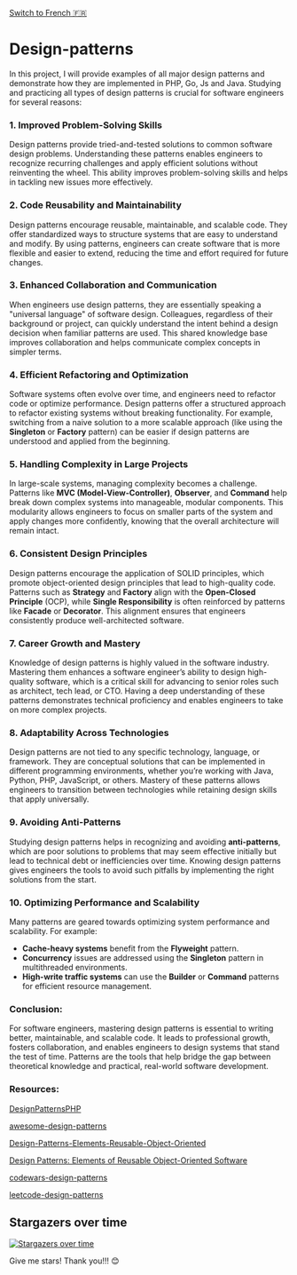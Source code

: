 [ Switch to French 🇫🇷](README_fr.md)

# Design-patterns
In this project, I will provide examples of all major design patterns and demonstrate how they are implemented in PHP, Go, Js and Java.
Studying and practicing all types of design patterns is crucial for software engineers for several reasons:

### 1. **Improved Problem-Solving Skills**  
Design patterns provide tried-and-tested solutions to common software design problems. Understanding these patterns enables engineers to recognize recurring challenges and apply efficient solutions without reinventing the wheel. This ability improves problem-solving skills and helps in tackling new issues more effectively.

### 2. **Code Reusability and Maintainability**  
Design patterns encourage reusable, maintainable, and scalable code. They offer standardized ways to structure systems that are easy to understand and modify. By using patterns, engineers can create software that is more flexible and easier to extend, reducing the time and effort required for future changes.

### 3. **Enhanced Collaboration and Communication**  
When engineers use design patterns, they are essentially speaking a "universal language" of software design. Colleagues, regardless of their background or project, can quickly understand the intent behind a design decision when familiar patterns are used. This shared knowledge base improves collaboration and helps communicate complex concepts in simpler terms.

### 4. **Efficient Refactoring and Optimization**  
Software systems often evolve over time, and engineers need to refactor code or optimize performance. Design patterns offer a structured approach to refactor existing systems without breaking functionality. For example, switching from a naive solution to a more scalable approach (like using the **Singleton** or **Factory** pattern) can be easier if design patterns are understood and applied from the beginning.

### 5. **Handling Complexity in Large Projects**  
In large-scale systems, managing complexity becomes a challenge. Patterns like **MVC (Model-View-Controller)**, **Observer**, and **Command** help break down complex systems into manageable, modular components. This modularity allows engineers to focus on smaller parts of the system and apply changes more confidently, knowing that the overall architecture will remain intact.

### 6. **Consistent Design Principles**  
Design patterns encourage the application of SOLID principles, which promote object-oriented design principles that lead to high-quality code. Patterns such as **Strategy** and **Factory** align with the **Open-Closed Principle** (OCP), while **Single Responsibility** is often reinforced by patterns like **Facade** or **Decorator**. This alignment ensures that engineers consistently produce well-architected software.

### 7. **Career Growth and Mastery**  
Knowledge of design patterns is highly valued in the software industry. Mastering them enhances a software engineer’s ability to design high-quality software, which is a critical skill for advancing to senior roles such as architect, tech lead, or CTO. Having a deep understanding of these patterns demonstrates technical proficiency and enables engineers to take on more complex projects.

### 8. **Adaptability Across Technologies**  
Design patterns are not tied to any specific technology, language, or framework. They are conceptual solutions that can be implemented in different programming environments, whether you’re working with Java, Python, PHP, JavaScript, or others. Mastery of these patterns allows engineers to transition between technologies while retaining design skills that apply universally.

### 9. **Avoiding Anti-Patterns**  
Studying design patterns helps in recognizing and avoiding **anti-patterns**, which are poor solutions to problems that may seem effective initially but lead to technical debt or inefficiencies over time. Knowing design patterns gives engineers the tools to avoid such pitfalls by implementing the right solutions from the start.

### 10. **Optimizing Performance and Scalability**  
Many patterns are geared towards optimizing system performance and scalability. For example:
- **Cache-heavy systems** benefit from the **Flyweight** pattern.
- **Concurrency** issues are addressed using the **Singleton** pattern in multithreaded environments.
- **High-write traffic systems** can use the **Builder** or **Command** patterns for efficient resource management.

### Conclusion:
For software engineers, mastering design patterns is essential to writing better, maintainable, and scalable code. It leads to professional growth, fosters collaboration, and enables engineers to design systems that stand the test of time. Patterns are the tools that help bridge the gap between theoretical knowledge and practical, real-world software development.

### Resources:
[DesignPatternsPHP](https://github.com/DesignPatternsPHP/DesignPatternsPHP)

[awesome-design-patterns](https://github.com/DovAmir/awesome-design-patterns)

[Design-Patterns-Elements-Reusable-Object-Oriented](https://www.amazon.com/Design-Patterns-Elements-Reusable-Object-Oriented/dp/0201633612)

[Design Patterns: Elements of Reusable Object-Oriented Software](https://github.com/GunterMueller/Books-3/blob/master/Design%20Patterns%20Elements%20of%20Reusable%20Object-Oriented%20Software.pdf)

[codewars-design-patterns](https://www.codewars.com/collections/design-patterns)

[leetcode-design-patterns](https://leetcode.com/problem-list/design/)

## Stargazers over time

[![Stargazers over time](https://starchart.cc/JawherKl/design-patterns-in-multiple-languages.svg?variant=adaptive)](https://starchart.cc/JawherKl/design-patterns-in-multiple-languages)

Give me stars! Thank you!!! 😊 
